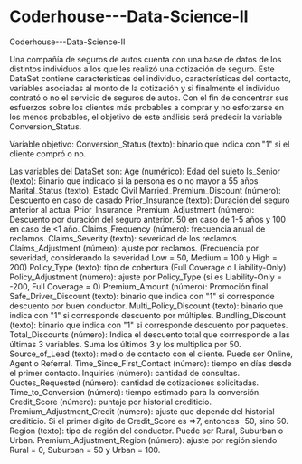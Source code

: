 # Coderhouse---Data-Science-II
Coderhouse---Data-Science-II

Una compañía de seguros de autos cuenta con una base de datos de los distintos individuos a los que les realizó una cotización de seguro. Este DataSet contiene características del individuo, características del contacto, variables asociadas al monto de la cotización y si finalmente el individuo contrató o no el servicio de seguros de autos. Con el fin de concentrar sus esfuerzos sobre los clientes más probables a comprar y no esforzarse en los menos probables, el objetivo de este análisis será predecir la variable Conversion_Status.

Variable objetivo:
  Conversion_Status (texto): binario que indica con "1" si el cliente compró o no.
  
Las variables del DataSet son:
  Age (numérico): Edad del sujeto
  Is_Senior (texto): Binario que indicado si la persona es o no mayor a 55 años
  Marital_Status (texto): Estado Civil
  Married_Premium_Discount (número): Descuento en caso de casado
  Prior_Insurance (texto): Duración del seguro anterior al actual
  Prior_Insurance_Premium_Adjustment (número): Descuento por duración del seguro anterior. 50 en caso de 1-5 años y 100 en caso de <1 año. 
  Claims_Frequency (número): frecuencia anual de reclamos.
  Claims_Severity (texto): severidad de los reclamos.
  Claims_Adjustment (número): ajuste por reclamos. (Frecuencia por severidad, considerando la severidad Low = 50, Medium = 100 y High = 200)
  Policy_Type (texto): tipo de cobertura (Full Coverage o Liability-Only)
  Policy_Adjustment (número): ajuste por Policy_Type (si es Liability-Only = -200, Full Coverage = 0)
  Premium_Amount (número): Promoción final.
  Safe_Driver_Discount (texto): binario que indica con "1" si corresponde descuento por buen conductor.
  Multi_Policy_Discount (texto): binario que indica con "1" si corresponde descuento por múltiples.
  Bundling_Discount (texto): binario que indica con "1" si corresponde descuento por paquetes.
  Total_Discounts (número): Indica el descuento total que corrresponde a las últimas 3 variables. Suma los últimos 3 y los multiplica por 50.
  Source_of_Lead (texto): medio de contacto con el cliente. Puede ser Online, Agent o Referral.
  Time_Since_First_Contact (número): tiempo en días desde el primer contacto.
  Inquiries (número): cantidad de consultas.
  Quotes_Requested (número): cantidad de cotizaciones solicitadas.
  Time_to_Conversion (número): tiempo estimado para la conversión.
  Credit_Score (número): puntaje por historial crediticio.
  Premium_Adjustment_Credit (número): ajuste que depende del historial crediticio. Si el primer dígito de Credit_Score es =>7, entonces -50, sino 50.
  Region (texto): tipo de región del conductor. Puede ser Rural, Suburban o Urban.
  Premium_Adjustment_Region (número): ajuste por región siendo Rural = 0, Suburban = 50 y Urban = 100.
